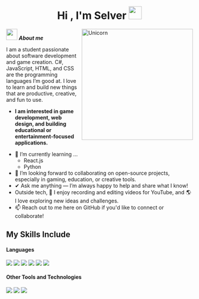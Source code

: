 <h1 align="center"><b>Hi , I'm Selver </b><img src="https://media.giphy.com/media/hvRJCLFzcasrR4ia7z/giphy.gif" width="35"></h1>

<img align="right" width=300px alt="Unicorn" src="https://i.pinimg.com/originals/c2/c7/14/c2c714743fa29d8e3bee734d042298cd.gif" />

<img src="https://media.giphy.com/media/ObNTw8Uzwy6KQ/giphy.gif" width="30px">&nbsp;***About me***

I am a student passionate about software development and game creation. C#, JavaScript, HTML, and CSS are the programming languages I’m good at. I love to learn and build new things that are productive, creative, and fun to use.
* **I am interested in game development, web design, and building educational or entertainment-focused applications.**
- 🌱 I’m currently learning ...
  - React.js
  - Python
- 👯 I’m looking forward to collaborating on open-source projects, especially in gaming, education, or creative tools.
- ✔ Ask me anything — I’m always happy to help and share what I know! 
- Outside tech, 🎥 I enjoy recording and editing videos for YouTube, and 🌎 I love exploring new ideas and challenges.
- 📫 Reach out to me here on GitHub if you'd like to connect or collaborate!

## My Skills Include

<h4> Languages </h4>
<span> 
  <img src="https://img.shields.io/badge/HTML5-E34F26?style=for-the-badge&logo=html5&logoColor=white">
  <img src="https://img.shields.io/badge/CSS3-1572B6?style=for-the-badge&logo=css3&logoColor=white">
  <img src="https://img.shields.io/badge/JavaScript-F7DF1E?style=for-the-badge&logo=javascript&logoColor=black">
  <img src="https://img.shields.io/badge/c%23-%23239120.svg?style=for-the-badge&logo=csharp&logoColor=white">
  <img src="https://img.shields.io/badge/GDScript-%2374267B.svg?style=for-the-badge&logo=godotengine&logoColor=white">
  <img src="https://img.shields.io/badge/php-%23777BB4.svg?style=for-the-badge&logo=php&logoColor=white">

</span>

<h4> Other Tools and Technologies </h4>
<span>
  <img src="https://img.shields.io/badge/Git-F05032?style=for-the-badge&logo=git&logoColor=white">
  <img src="https://img.shields.io/badge/jira-%230A0FFF.svg?style=for-the-badge&logo=jira&logoColor=white">
  <img src="https://img.shields.io/badge/Notion-%23000000.svg?style=for-the-badge&logo=notion&logoColor=white">

